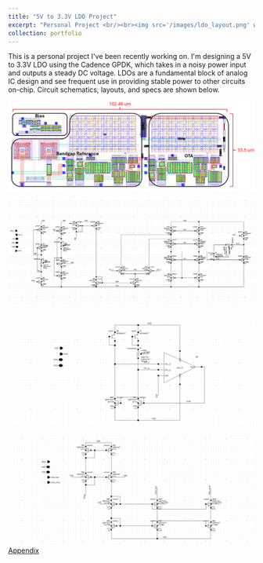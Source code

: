 ```yaml
---
title: "5V to 3.3V LDO Project"
excerpt: "Personal Project <br/><br><img src='/images/ldo_layout.png' width='50%' height='50%'>"
collection: portfolio
---
```


This is a personal project I've been recently working on. I'm designing a 5V to 3.3V LDO using the Cadence GPDK, which takes in a noisy power input and outputs a steady DC voltage. LDOs are a fundamental block of analog IC design and see frequent use in providing stable power to other circuits on-chip. Circuit schematics, layouts, and specs are shown below.

![](/images/ldo_layout_labeled.png)

![](/images/ota_schematic.png)

![](/images/bandgap_schematic.png)

![](/images/bias_schematic.png)
[Appendix](yuanpenguin.github.io/portfolio/portfolio-5/appendix)
